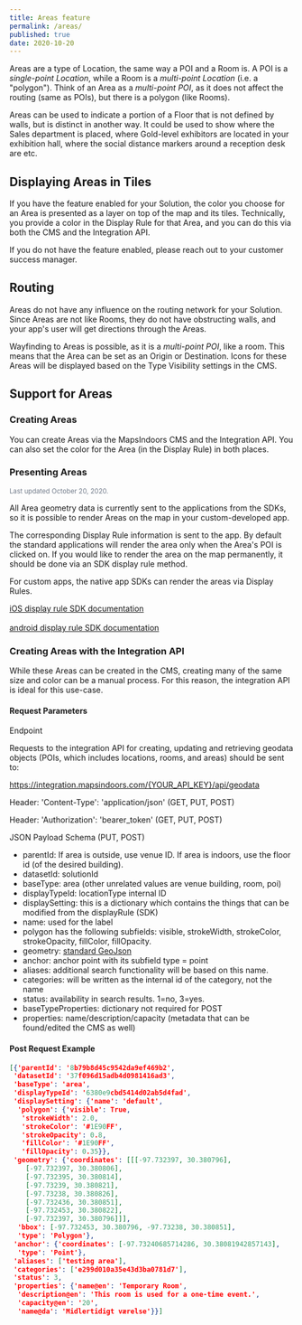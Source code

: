 ```yaml
---
title: Areas feature
permalink: /areas/
published: true
date: 2020-10-20
---
```


Areas are a type of Location, the same way a POI and a Room is. A POI is a *single-point Location*, while a Room is a *multi-point Location* (i.e. a "polygon"). Think of an Area as a *multi-point POI*, as it does not affect the routing (same as POIs), but there is a polygon (like Rooms).

Areas can be used to indicate a portion of a Floor that is not defined by walls, but is distinct in another way. It could be used to show where the Sales department is placed, where Gold-level exhibitors are located in your exhibition hall, where the social distance markers around a reception desk are etc.

## Displaying Areas in Tiles

If you have the feature enabled for your Solution, the color you choose for an Area is presented as a layer on top of the map and its tiles. Technically, you provide a color in the Display Rule for that Area, and you can do this via both the CMS and the Integration API.

If you do not have the feature enabled, please reach out to your customer success manager.

## Routing

Areas do not have any influence on the routing network for your Solution. Since Areas are not like Rooms, they do not have obstructing walls, and your app's user will get directions through the Areas.

Wayfinding to Areas is possible, as it is a *multi-point POI*, like a room. This means that the Area can be set as an Origin or Destination. Icons for these Areas will be displayed based on the Type Visibility settings in the CMS.

## Support for Areas

### Creating Areas

You can create Areas via the MapsIndoors CMS and the Integration API. You can also set the color for the Area (in the Display Rule) in both places.  

### Presenting Areas

<small style="color: #707a89;">Last updated October 20, 2020.</small>

All Area geometry data is currently sent to the applications from the SDKs, so it is possible to render Areas on the map in your custom-developed app.

The corresponding Display Rule information is sent to the app.  By default the standard applications will render the area only when the Area's POI is clicked on.  If you would like to render the area on the map permanently, it should be done via an SDK display rule method.  

For custom apps, the native app SDKs can render the areas via Display Rules.

[iOS display rule SDK documentation](https://app.mapsindoors.com/mapsindoors/reference/ios/v3/interface_m_p_location_display_rule.html)
<br/><br/>
[android display rule SDK documentation](https://app.mapsindoors.com/mapsindoors/reference/android/v3/com/mapsindoors/mapssdk/LocationDisplayRule.html)

### Creating Areas with the Integration API

While these Areas can be created in the CMS, creating many of the same size and color can be a manual process.  For this reason, the integration API is ideal for this use-case.

#### Request Parameters

Endpoint

Requests to the integration API for creating, updating and retrieving geodata objects (POIs, which includes locations, rooms, and areas) should be sent to:

https://integration.mapsindoors.com/{YOUR_API_KEY}/api/geodata

Header: 'Content-Type': 'application/json' (GET, PUT, POST)

Header: 'Authorization': 'bearer_token' (GET, PUT, POST)

JSON Payload Schema (PUT, POST)

* parentId: If area is outside, use venue ID.  If area is indoors, use the floor id (of the desired building).
* datasetId: solutionId
* baseType: area (other unrelated values are venue building, room, poi)
* displayTypeId: locationType internal ID
* displaySetting: this is a dictionary which contains the things that can be modified from the displayRule (SDK)
* name: used for the label
* polygon has the following subfields: visible, strokeWidth, strokeColor, strokeOpacity, fillColor, fillOpacity.
* geometry: [standard GeoJson](https://tools.ietf.org/html/rfc7946#section-3.1)
* anchor: anchor point with its subfield type = point
* aliases: additional search functionality will be based on this name.
* categories: will be written as the internal id of the category, not the name
* status: availability in search results.  1=no, 3=yes.
* baseTypeProperties: dictionary not required for POST
* properties: name/description/capacity (metadata that can be found/edited the CMS as well)

#### Post Request Example

```json
[{'parentId': '8b79b8d45c9542da9ef469b2',
 'datasetId': '37f096d15adb4d0981416ad3',
 'baseType': 'area',
 'displayTypeId': '6380e9cbd5414d02ab5d4fad',
 'displaySetting': {'name': 'default',
  'polygon': {'visible': True,
   'strokeWidth': 2.0,
   'strokeColor': '#1E90FF',
   'strokeOpacity': 0.8,
   'fillColor': '#1E90FF',
   'fillOpacity': 0.35}},
 'geometry': {'coordinates': [[[-97.732397, 30.380796],
    [-97.732397, 30.380806],
    [-97.732395, 30.380814],
    [-97.73239, 30.380821],
    [-97.73238, 30.380826],
    [-97.732436, 30.380851],
    [-97.732453, 30.380822],
    [-97.732397, 30.380796]]],
  'bbox': [-97.732453, 30.380796, -97.73238, 30.380851],
  'type': 'Polygon'},
 'anchor': {'coordinates': [-97.73240685714286, 30.38081942857143],
  'type': 'Point'},
 'aliases': ['testing area'],
 'categories': ['e299d010a35e43d3ba0781d7'],
 'status': 3,
 'properties': {'name@en': 'Temporary Room',
  'description@en': 'This room is used for a one-time event.',
  'capacity@en': '20',
  'name@da': 'Midlertidigt værelse'}}]
```
